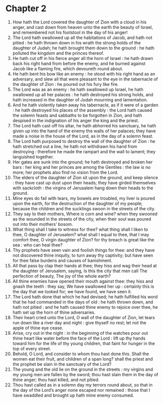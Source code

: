 # Chapter 2

1. How hath the Lord covered the daughter of Zion with a cloud in his anger, and cast down from heaven unto the earth the beauty of Israel, and remembered not his footstool in the day of his anger!
2. The Lord hath swallowed up all the habitations of Jacob, and hath not pitied : he hath thrown down in his wrath the strong holds of the daughter of Judah; he hath brought them down to the ground : he hath polluted the kingdom and the princes thereof.
3. He hath cut off in his fierce anger all the horn of Israel : he hath drawn back his right hand from before the enemy, and he burned against Jacob like a flaming fire, which devoureth round about.
4. He hath bent his bow like an enemy : he stood with his right hand as an adversary, and slew all that were pleasant to the eye in the tabernacle of the daughter of Zion : he poured out his fury like fire.
5. The Lord was as an enemy : he hath swallowed up Israel, he hath swallowed up all her palaces : he hath destroyed his strong holds, and hath increased in the daughter of Judah mourning and lamentation.
6. And he hath violently taken away his tabernacle, as if it were of a garden : he hath destroyed his places of the assembly : the Lord hath caused the solemn feasts and sabbaths to be forgotten in Zion, and hath despised in the indignation of his anger the king and the priest.
7. The Lord hath cast off his altar, he hath abhorred his sanctuary, he hath given up into the hand of the enemy the walls of her palaces; they have made a noise in the house of the Lord, as in the day of a solemn feast.
8. The Lord hath purposed to destroy the wall of the daughter of Zion : he hath stretched out a line, he hath not withdrawn his hand from destroying : therefore he made the rampart and the wall to lament; they languished together.
9. Her gates are sunk into the ground; he hath destroyed and broken her bars : her king and her princes are among the Gentiles : the law is no more; her prophets also find no vision from the Lord.
10. The elders of the daughter of Zion sit upon the ground, and keep silence : they have cast up dust upon their heads; they have girded themselves with sackcloth : the virgins of Jerusalem hang down their heads to the ground.
11. Mine eyes do fail with tears, my bowels are troubled, my liver is poured upon the earth, for the destruction of the daughter of my people; because the children and the sucklings swoon in the streets of the city.
12. They say to their mothers, Where is corn and wine? when they swooned as the wounded in the streets of the city, when their soul was poured out into their mothers’ bosom.
13. What thing shall I take to witness for thee? what thing shall I liken to thee, O daughter of Jerusalem? what shall I equal to thee, that I may comfort thee, O virgin daughter of Zion? for thy breach is great like the sea : who can heal thee?
14. Thy prophets have seen vain and foolish things for thee: and they have not discovered thine iniquity, to turn away thy captivity; but have seen for thee false burdens and causes of banishment.
15. All that pass by clap their hands at thee; they hiss and wag their head at the daughter of Jerusalem, saying, Is this the city that men call The perfection of beauty, The joy of the whole earth?
16. All thine enemies have opened their mouth against thee: they hiss and gnash the teeth : they say, We have swallowed her up : certainly this is the day that we looked for; we have found, we have seen it.
17. The Lord hath done that which he had devised; he hath fulfilled his word that he had commanded in the days of old : he hath thrown down, and hath not pitied : and he hath caused thine enemy to rejoice over thee, he hath set up the horn of thine adversaries.
18. Their heart cried unto the Lord, O wall of the daughter of Zion, let tears run down like a river day and night : give thyself no rest; let not the apple of thine eye cease.
19. Arise, cry out in the night : in the beginning of the watches pour out thine heart like water before the face of the Lord : lift up thy hands toward him for the life of thy young children, that faint for hunger in the top of every street.
20. Behold, O Lord, and consider to whom thou hast done this. Shall the women eat their fruit, and children of a span long? shall the priest and the prophet be slain in the sanctuary of the Lord?
21. The young and the old lie on the ground in the streets : my virgins and my young men are fallen by the sword; thou hast slain them in the day of thine anger; thou hast killed, and not pitied.
22. Thou hast called as in a solemn day my terrors round about, so that in the day of the Lord’s anger none escaped nor remained : those that I have swaddled and brought up hath mine enemy consumed.

